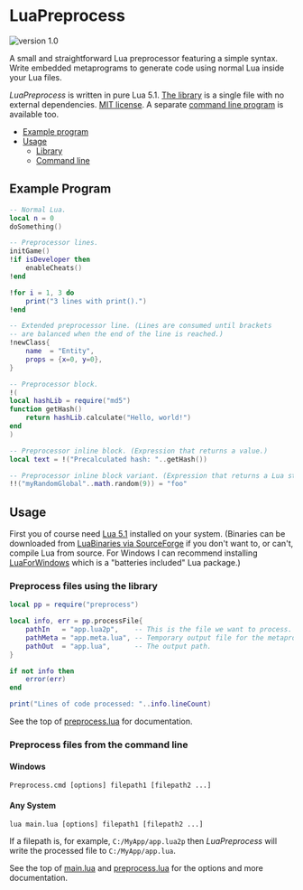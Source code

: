 # LuaPreprocess

![version 1.0](https://img.shields.io/badge/version-1.0-green.svg)

A small and straightforward Lua preprocessor featuring a simple syntax.
Write embedded metaprograms to generate code using normal Lua inside your Lua files.

*LuaPreprocess* is written in pure Lua 5.1.
[The library](preprocess.lua) is a single file with no external dependencies.
[MIT license](LICENSE.txt).
A separate [command line program](main.lua) is available too.

- [Example program](#example-program)
- [Usage](#usage)
	- [Library](#preprocess-files-using-the-library)
	- [Command line](#preprocess-files-from-the-command-line)



## Example Program
```lua
-- Normal Lua.
local n = 0
doSomething()

-- Preprocessor lines.
initGame()
!if isDeveloper then
	enableCheats()
!end

!for i = 1, 3 do
	print("3 lines with print().")
!end

-- Extended preprocessor line. (Lines are consumed until brackets
-- are balanced when the end of the line is reached.)
!newClass{
	name  = "Entity",
	props = {x=0, y=0},
}

-- Preprocessor block.
!(
local hashLib = require("md5")
function getHash()
	return hashLib.calculate("Hello, world!")
end
)

-- Preprocessor inline block. (Expression that returns a value.)
local text = !("Precalculated hash: "..getHash())

-- Preprocessor inline block variant. (Expression that returns a Lua string.)
!!("myRandomGlobal"..math.random(9)) = "foo"
```



## Usage
First you of course need [Lua 5.1](https://www.lua.org/versions.html#5.1) installed on your system. (Binaries can be
downloaded from [LuaBinaries via SourceForge](https://sourceforge.net/projects/luabinaries/files/5.1.5/Tools%20Executables/)
if you don't want to, or can't, compile Lua from source. For Windows I can recommend installing
[LuaForWindows](https://github.com/rjpcomputing/luaforwindows) which is a "batteries included" Lua package.)


### Preprocess files using the library
```lua
local pp = require("preprocess")

local info, err = pp.processFile{
	pathIn   = "app.lua2p",    -- This is the file we want to process.
	pathMeta = "app.meta.lua", -- Temporary output file for the metaprogram.
	pathOut  = "app.lua",      -- The output path.
}

if not info then
	error(err)
end

print("Lines of code processed: "..info.lineCount)
```

See the top of [preprocess.lua](preprocess.lua) for documentation.


### Preprocess files from the command line

#### Windows
```batch
Preprocess.cmd [options] filepath1 [filepath2 ...]
```

#### Any System
```batch
lua main.lua [options] filepath1 [filepath2 ...]
```

If a filepath is, for example, `C:/MyApp/app.lua2p` then *LuaPreprocess* will write the processed file to `C:/MyApp/app.lua`.

See the top of [main.lua](main.lua) and [preprocess.lua](preprocess.lua) for the options and more documentation.


